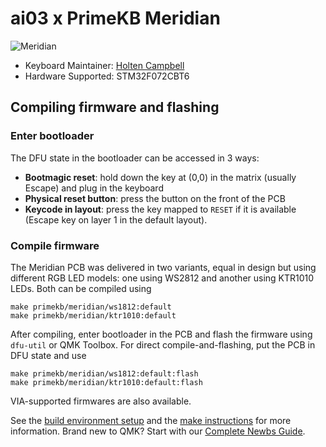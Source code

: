 # ai03 x PrimeKB Meridian

![Meridian](https://i.imgur.com/c90ZTJJl.jpg)

* Keyboard Maintainer: [Holten Campbell](https://github.com/holtenc)
* Hardware Supported: STM32F072CBT6

## Compiling firmware and flashing

### Enter bootloader

The DFU state in the bootloader can be accessed in 3 ways:

* **Bootmagic reset**: hold down the key at (0,0) in the matrix (usually Escape) and plug in the keyboard
* **Physical reset button**: press the button on the front of the PCB
* **Keycode in layout**: press the key mapped to `RESET` if it is available (Escape key on layer 1 in the default layout).

### Compile firmware

The Meridian PCB was delivered in two variants, equal in design but using different RGB LED models: one using WS2812 and another using KTR1010 LEDs. Both can be compiled using

    make primekb/meridian/ws1812:default
    make primekb/meridian/ktr1010:default

After compiling, enter bootloader in the PCB and flash the firmware using `dfu-util` or QMK Toolbox. For direct compile-and-flashing, put the PCB in DFU state and use

    make primekb/meridian/ws1812:default:flash
    make primekb/meridian/ktr1010:default:flash

VIA-supported firmwares are also available.

See the [build environment setup](https://docs.qmk.fm/#/getting_started_build_tools) and the [make instructions](https://docs.qmk.fm/#/getting_started_make_guide) for more information. Brand new to QMK? Start with our [Complete Newbs Guide](https://docs.qmk.fm/#/newbs).
